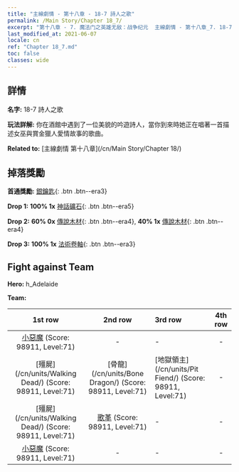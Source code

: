 ```yaml
---
title: "主線劇情 - 第十八章 - 18-7 詩人之歌"
permalink: /Main Story/Chapter 18_7/
excerpt: "第十八章 - 7. 魔法门之英雄无敌：战争纪元  主線劇情 - 第十八章_7. 18-7 詩人之歌"
last_modified_at: 2021-06-07
locale: cn
ref: "Chapter 18_7.md"
toc: false
classes: wide
---
```


## 詳情

 **名字:** 18-7 詩人之歌

 **玩法詳解:** 你在酒館中遇到了一位美貌的吟遊詩人，當你到來時她正在唱著一首描述女巫與賞金獵人愛情故事的歌曲。

 **Related to:** [主線劇情 第十八章](/cn/Main Story/Chapter 18/)

## 掉落獎勵

 **首通獎勵:** [銀鑰匙](/cn/Items/con_693/){: .btn .btn--era3}

 **Drop 1:** **100% 1x** [神話礦石](/cn/Items/mat_61/){: .btn .btn--era5}

 **Drop 2:** **60% 0x** [傳說木材](/cn/Items/mat_55/){: .btn .btn--era4}, **40% 1x** [傳說木材](/cn/Items/mat_55/){: .btn .btn--era4}

 **Drop 3:** **100% 1x** [法術卷軸](/cn/Items/con_694/){: .btn .btn--era3}


## Fight against Team
 **Hero:** h_Adelaide

 **Team:**


  | 1st row | 2nd row | 3rd row | 4th row |
  |:----:|:----:|:----|:----:|
  | [小惡魔](/cn/units/Imp/) (Score: 98911, Level:71)  | - | - | - |
  | [殭屍](/cn/units/Walking Dead/) (Score: 98911, Level:71)  | [骨龍](/cn/units/Bone Dragon/) (Score: 98911, Level:71)  | [地獄領主](/cn/units/Pit Fiend/) (Score: 98911, Level:71)  | - |
  | [殭屍](/cn/units/Walking Dead/) (Score: 98911, Level:71)  | [歌革](/cn/units/Gog/) (Score: 98911, Level:71)  | - | - |
  | [小惡魔](/cn/units/Imp/) (Score: 98911, Level:71)  | - | - | - |


